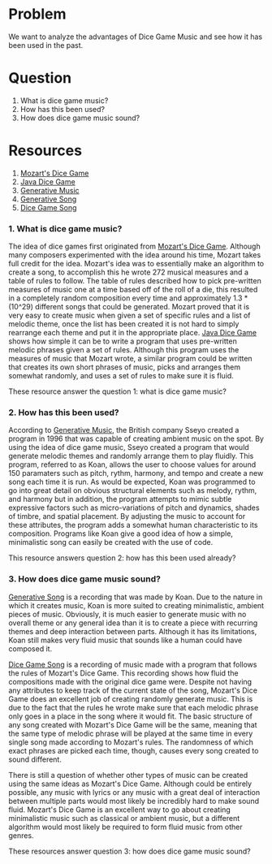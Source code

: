 # Problem
We want to analyze the advantages of Dice Game Music and see how it has been used in the past.

# Question
1. What is dice game music?
2. How has this been used?
3. How does dice game music sound?

# Resources
1. [Mozart's Dice Game]
2. [Java Dice Game]
3. [Generative Music]
4. [Generative Song]
5. [Dice Game Song]

### 1. What is dice game music?

The idea of dice games first originated from [Mozart's Dice Game]. Although many composers experimented with the idea around his time, Mozart takes full credit for the idea. Mozart's idea was to essentially make an algorithm to create a song, to accomplish this he wrote 272 musical measures and a table of rules to follow. The table of rules described how to pick pre-written measures of music one at a time based off of the roll of a die, this resulted in a completely random composition every time and approximately 1.3 * (10^29) different songs that could be generated. Mozart proved that it is very easy to create music when given a set of specific rules and a list of melodic theme, once the list has been created it is not hard to simply rearrange each theme and put it in the appropriate place. [Java Dice Game] shows how simple it can be to write a program that uses pre-written melodic phrases given a set of rules. Although this program uses the measures of music that Mozart wrote, a similar program could be written that creates its own short phrases of music, picks and arranges them somewhat randomly, and uses a set of rules to make sure it is fluid.

These resource answer the question 1: what is dice game music?

### 2. How has this been used?

According to [Generative Music], the British company Sseyo created a program in 1996 that was capable of creating ambient music on the spot. By using the idea of dice game music, Sseyo created a program that would generate melodic themes and randomly arrange them to play fluidly. This program, referred to as Koan, allows the user to choose values for around 150 paramaters such as pitch, rythm, harmony, and tempo and create a new song each time it is run. As would be expected, Koan was programmed to go into great detail on obvious structural elements such as melody, rythm, and harmony but in addition, the program attempts to mimic subtle expressive factors such as micro-variations of pitch and dynamics, shades of timbre, and spatial placement. By adjusting the music to account for these attributes, the program adds a somewhat human characteristic to its composition. Programs like Koan give a good idea of how a simple, minimalistic song can easily be created with the use of code.

This resource answers question 2: how has this been used already?

### 3. How does dice game music sound?

[Generative Song] is a recording that was made by Koan. Due to the nature in which it creates music, Koan is more suited to creating minimalistic, ambient pieces of music. Obviously, it is much easier to generate music with no overall theme or any general idea than it is to create a piece with recurring themes and deep interaction between parts. Although it has its limitations, Koan still makes very fluid music that sounds like a human could have composed it. 

[Dice Game Song] is a recording of music made with a program that follows the rules of Mozart's Dice Game. This recording shows how fluid the compositions made with the original dice game were. Despite not having any attributes to keep track of the current state of the song, Mozart's Dice Game does an excellent job of creating randomly generate music. This is due to the fact that the rules he wrote make sure that each melodic phrase only goes in a place in the song where it would fit. The basic structure of any song created with Mozart's Dice Game will be the same, meaning that the same type of melodic phrase will be played at the same time in every single song made according to Mozart's rules. The randomness of which exact phrases are picked each time, though, causes every song created to sound different.

There is still a question of whether other types of music can be created using the same ideas as Mozart's Dice Game. Although could be entirely possible, any music with lyrics or any music with a great deal of interaction between multiple parts would most likely be incredibly hard to make sound fluid. Mozart's Dice Game is an excellent way to go about creating minimalistic music such as classical or ambient music, but a different algorithm would most likely be required to form fluid music from other genres.

These resources answer question 3: how does dice game music sound?

[Mozart's Dice Game]: http://www.amaranthpublishing.com/MozartDiceGame.htm
[Java Dice Game]: http://explodingart.com/jmusic/jmtutorial/MozartDiceGame.html
[Generative Music]: http://www.timeshighereducation.co.uk/features/dice-game-music/94232.article
[Generative Song]: https://www.youtube.com/watch?v=md2bPDXJqYs
[Dice Game Song]: https://vimeo.com/70823800
